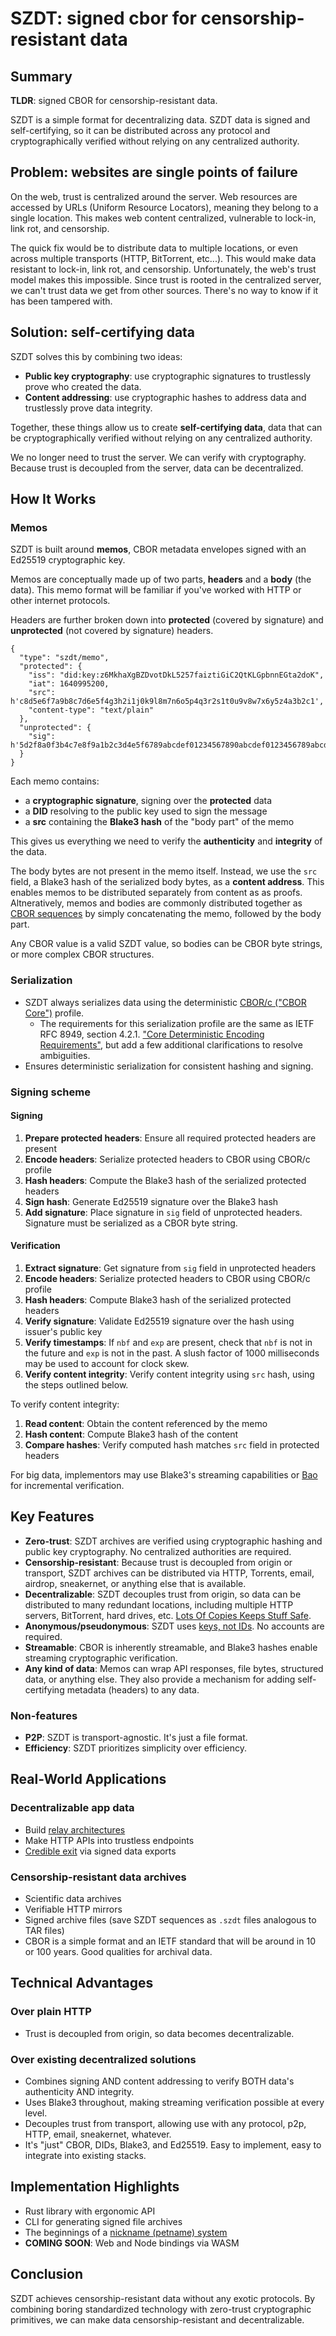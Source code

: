 # SZDT: signed cbor for censorship-resistant data

## Summary

**TLDR**: signed CBOR for censorship-resistant data.

SZDT is a simple format for decentralizing data. SZDT data is signed and self-certifying, so it can be distributed across any protocol and cryptographically verified without relying on any centralized authority.

## Problem: websites are single points of failure

On the web, trust is centralized around the server. Web resources are accessed by URLs (Uniform Resource Locators), meaning they belong to a single location. This makes web content centralized, vulnerable to lock-in, link rot, and censorship.

The quick fix would be to distribute data to multiple locations, or even across multiple transports (HTTP, BitTorrent, etc...). This would make data resistant to lock-in, link rot, and censorship. Unfortunately, the web's trust model makes this impossible. Since trust is rooted in the centralized server, we can't trust data we get from other sources. There's no way to know if it has been tampered with.

## Solution: self-certifying data

SZDT solves this by combining two ideas:

- **Public key cryptography**: use cryptographic signatures to trustlessly prove who created the data.
- **Content addressing**: use cryptographic hashes to address data and trustlessly prove data integrity.

Together, these things allow us to create **self-certifying data**, data that can be cryptographically verified without relying on any centralized authority.

We no longer need to trust the server. We can verify with cryptography. Because trust is decoupled from the server, data can be decentralized.

## How It Works

### Memos

SZDT is built around **memos**, CBOR metadata envelopes signed with an Ed25519 cryptographic key.

Memos are conceptually made up of two parts, **headers** and a **body** (the data). This memo format will be familiar if you've worked with HTTP or other internet protocols.

Headers are further broken down into **protected** (covered by signature) and **unprotected** (not covered by signature) headers.

```cbor
{
  "type": "szdt/memo",
  "protected": {
    "iss": "did:key:z6MkhaXgBZDvotDkL5257faiztiGiC2QtKLGpbnnEGta2doK",
    "iat": 1640995200,
    "src": h'c8d5e6f7a9b8c7d6e5f4g3h2i1j0k9l8m7n6o5p4q3r2s1t0u9v8w7x6y5z4a3b2c1',
    "content-type": "text/plain"
  },
  "unprotected": {
    "sig": h'5d2f8a0f3b4c7e8f9a1b2c3d4e5f6789abcdef01234567890abcdef0123456789abcdef01234567890abcdef0123456789abcdef01234567890abcdef'
  }
}
```

Each memo contains:

- a **cryptographic signature**, signing over the **protected** data
- a **DID** resolving to the public key used to sign the message
- a **src** containing the **Blake3 hash** of the "body part" of the memo

This gives us everything we need to verify the **authenticity** and **integrity** of the data.

The body bytes are not present in the memo itself. Instead, we use the `src` field, a Blake3 hash of the serialized body bytes, as a **content address**. This enables memos to be distributed separately from content as as proofs. Altneratively, memos and bodies are commonly distributed together as [CBOR sequences](https://www.rfc-editor.org/rfc/rfc8742.html) by simply concatenating the memo, followed by the body part.

Any CBOR value is a valid SZDT value, so bodies can be CBOR byte strings, or more complex CBOR structures.

### Serialization

- SZDT always serializes data using the deterministic [CBOR/c ("CBOR Core")](https://datatracker-ietf-org.lucaspardue.com/doc/draft-rundgren-cbor-core/) profile.
  - The requirements for this serialization profile are the same as IETF RFC 8949, section 4.2.1. ["Core Deterministic Encoding Requirements"](https://datatracker.ietf.org/doc/html/rfc8949#core-det), but add a few additional clarifications to resolve ambiguities.
- Ensures deterministic serialization for consistent hashing and signing.

### Signing scheme

#### Signing

1. **Prepare protected headers**: Ensure all required protected headers are present
2. **Encode headers**: Serialize protected headers to CBOR using CBOR/c profile
3. **Hash headers**: Compute the Blake3 hash of the serialized protected headers
4. **Sign hash**: Generate Ed25519 signature over the Blake3 hash
5. **Add signature**: Place signature in `sig` field of unprotected headers. Signature must be serialized as a CBOR byte string.

#### Verification

1. **Extract signature**: Get signature from `sig` field in unprotected headers
2. **Encode headers**: Serialize protected headers to CBOR using CBOR/c profile
3. **Hash headers**: Compute Blake3 hash of the serialized protected headers
4. **Verify signature**: Validate Ed25519 signature over the hash using issuer's public key
5. **Verify timestamps**: If `nbf` and `exp` are present, check that `nbf` is not in the future and `exp` is not in the past. A slush factor of 1000 milliseconds may be used to account for clock skew.
6. **Verify content integrity**: Verify content integrity using `src` hash, using the steps outlined below.

To verify content integrity:

1. **Read content**: Obtain the content referenced by the memo
2. **Hash content**: Compute Blake3 hash of the content
3. **Compare hashes**: Verify computed hash matches `src` field in protected headers

For big data, implementors may use Blake3's streaming capabilities or [Bao](https://github.com/oconnor663/bao) for incremental verification.

## Key Features

- **Zero-trust**: SZDT archives are verified using cryptographic hashing and public key cryptography. No centralized authorities are required.
- **Censorship-resistant**: Because trust is decoupled from origin or transport, SZDT archives can be distributed via HTTP, Torrents, email, airdrop, sneakernet, or anything else that is available.
- **Decentralizable**: SZDT decouples trust from origin, so data can be distributed to many redundant locations, including multiple HTTP servers, BitTorrent, hard drives, etc. [Lots Of Copies Keeps Stuff Safe](https://www.lockss.org/).
- **Anonymous/pseudonymous**: SZDT uses [keys, not IDs](https://newsletter.squishy.computer/i/60168330/keys-not-ids-toward-personal-illegibility). No accounts are required.
- **Streamable**: CBOR is inherently streamable, and Blake3 hashes enable streaming cryptographic verification.
- **Any kind of data**: Memos can wrap API responses, file bytes, structured data, or anything else. They also provide a mechanism for adding self-certifying metadata (headers) to any data.

### Non-features

- **P2P**: SZDT is transport-agnostic. It's just a file format.
- **Efficiency**: SZDT prioritizes simplicity over efficiency.

## Real-World Applications

### Decentralizable app data

- Build [relay architectures](https://newsletter.squishy.computer/p/natures-many-attempts-to-evolve-a)
- Make HTTP APIs into trustless endpoints
- [Credible exit](https://newsletter.squishy.computer/p/credible-exit) via signed data exports

### Censorship-resistant data archives

- Scientific data archives
- Verifiable HTTP mirrors
- Signed archive files (save SZDT sequences as `.szdt` files analogous to TAR files)
- CBOR is a simple format and an IETF standard that will be around in 10 or 100 years. Good qualities for archival data.

## Technical Advantages

### Over plain HTTP

- Trust is decoupled from origin, so data becomes decentralizable.

### Over existing decentralized solutions

- Combines signing AND content addressing to verify BOTH data's authenticity AND integrity.
- Uses Blake3 throughout, making streaming verification possible at every level.
- Decouples trust from transport, allowing use with any protocol, p2p, HTTP, email, sneakernet, whatever.
- It's "just" CBOR, DIDs, Blake3, and Ed25519. Easy to implement, easy to integrate into existing stacks.

## Implementation Highlights

- Rust library with ergonomic API
- CLI for generating signed file archives
- The beginnings of a [nickname (petname) system](https://newsletter.squishy.computer/p/nickname-petname-system)
- **COMING SOON**: Web and Node bindings via WASM

## Conclusion

SZDT achieves censorship-resistant data without any exotic protocols. By combining boring standardized technology with zero-trust cryptographic primitives, we can make data censorship-resistant and decentralizable.
